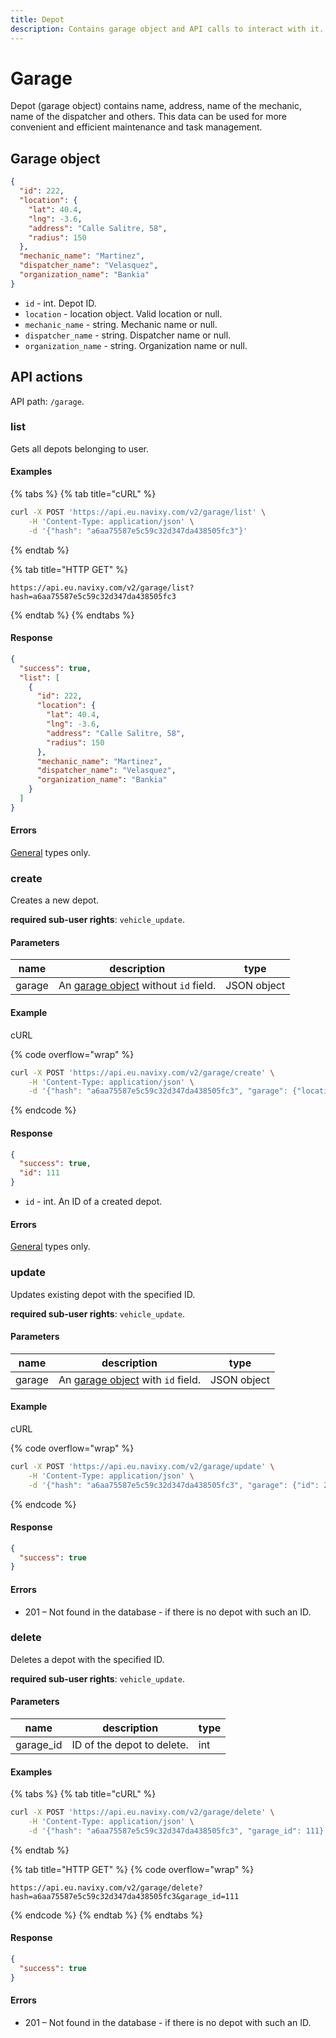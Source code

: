 ```yaml
---
title: Depot
description: Contains garage object and API calls to interact with it.
---
```


# Garage

Depot (garage object) contains name, address, name of the mechanic, name of the dispatcher and others. This data can be used for more convenient and efficient maintenance and task management.

## Garage object

```json
{
  "id": 222,
  "location": {
    "lat": 40.4,
    "lng": -3.6,
    "address": "Calle Salitre, 58",
    "radius": 150
  },
  "mechanic_name": "Martinez",
  "dispatcher_name": "Velasquez",
  "organization_name": "Bankia"
}
```

* `id` - int. Depot ID.
* `location` - location object. Valid location or null.
* `mechanic_name` - string. Mechanic name or null.
* `dispatcher_name` - string. Dispatcher name or null.
* `organization_name` - string. Organization name or null.

## API actions

API path: `/garage`.

### list

Gets all depots belonging to user.

#### Examples

{% tabs %}
{% tab title="cURL" %}
```sh
curl -X POST 'https://api.eu.navixy.com/v2/garage/list' \
    -H 'Content-Type: application/json' \
    -d '{"hash": "a6aa75587e5c59c32d347da438505fc3"}'
```
{% endtab %}

{% tab title="HTTP GET" %}
```http
https://api.eu.navixy.com/v2/garage/list?hash=a6aa75587e5c59c32d347da438505fc3
```
{% endtab %}
{% endtabs %}

#### Response

```json
{
  "success": true,
  "list": [
    {
      "id": 222,
      "location": {
        "lat": 40.4,
        "lng": -3.6,
        "address": "Calle Salitre, 58",
        "radius": 150
      },
      "mechanic_name": "Martinez",
      "dispatcher_name": "Velasquez",
      "organization_name": "Bankia"
    }
  ]
}
```

#### Errors

[General](../../errors.md#error-codes) types only.

### create

Creates a new depot.

**required sub-user rights**: `vehicle_update`.

#### Parameters

| name   | description                                              | type        |
| ------ | -------------------------------------------------------- | ----------- |
| garage | An [garage object](garage.md#garage) without `id` field. | JSON object |

#### Example

cURL

{% code overflow="wrap" %}
```sh
curl -X POST 'https://api.eu.navixy.com/v2/garage/create' \
    -H 'Content-Type: application/json' \
    -d '{"hash": "a6aa75587e5c59c32d347da438505fc3", "garage": {"location": {"lat": 40.4, "lng": -3.6, "address": "Calle Salitre, 58", "radius": 150}, "mechanic_name": "Martinez", "dispatcher_name": "Velasquez", "organization_name": "Bankia"}}'
```
{% endcode %}

#### Response

```json
{
  "success": true,
  "id": 111
}
```

* `id` - int. An ID of a created depot.

#### Errors

[General](../../errors.md#error-codes) types only.

### update

Updates existing depot with the specified ID.

**required sub-user rights**: `vehicle_update`.

#### Parameters

| name   | description                                           | type        |
| ------ | ----------------------------------------------------- | ----------- |
| garage | An [garage object](garage.md#garage) with `id` field. | JSON object |

#### Example

cURL

{% code overflow="wrap" %}
```sh
curl -X POST 'https://api.eu.navixy.com/v2/garage/update' \
    -H 'Content-Type: application/json' \
    -d '{"hash": "a6aa75587e5c59c32d347da438505fc3", "garage": {"id": 222, location": {"lat": 40.4, "lng": -3.6, "address": "Calle Salitre, 58", "radius": 150}, "mechanic_name": "Martinez", "dispatcher_name": "Velasquez", "organization_name": "Bankia"}}'
```
{% endcode %}

#### Response

```json
{
  "success": true
}
```

#### Errors

* 201 – Not found in the database - if there is no depot with such an ID.

### delete

Deletes a depot with the specified ID.

**required sub-user rights**: `vehicle_update`.

#### Parameters

| name       | description                | type |
| ---------- | -------------------------- | ---- |
| garage\_id | ID of the depot to delete. | int  |

#### Examples

{% tabs %}
{% tab title="cURL" %}
```sh
curl -X POST 'https://api.eu.navixy.com/v2/garage/delete' \
    -H 'Content-Type: application/json' \
    -d '{"hash": "a6aa75587e5c59c32d347da438505fc3", "garage_id": 111}'
```
{% endtab %}

{% tab title="HTTP GET" %}
{% code overflow="wrap" %}
```http
https://api.eu.navixy.com/v2/garage/delete?hash=a6aa75587e5c59c32d347da438505fc3&garage_id=111
```
{% endcode %}
{% endtab %}
{% endtabs %}

#### Response

```json
{
  "success": true
}
```

#### Errors

* 201 – Not found in the database - if there is no depot with such an ID.
